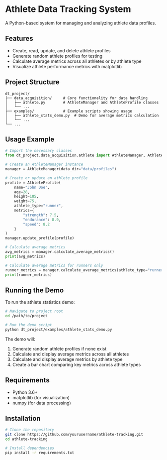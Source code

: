 # Athlete Data Tracking System

A Python-based system for managing and analyzing athlete data profiles.

## Features

- Create, read, update, and delete athlete profiles
- Generate random athlete profiles for testing
- Calculate average metrics across all athletes or by athlete type
- Visualize athlete performance metrics with matplotlib

## Project Structure

```
dt_project/
├── data_acquisition/     # Core functionality for data handling
│   ├── athlete.py        # AthleteManager and AthleteProfile classes
│   └── ...
├── examples/             # Example scripts showing usage
│   ├── athlete_stats_demo.py  # Demo for average metrics calculation
│   └── ...
└── ...
```

## Usage Example

```python
# Import the necessary classes
from dt_project.data_acquisition.athlete import AthleteManager, AthleteProfile

# Create an AthleteManager instance
manager = AthleteManager(data_dir="data/profiles")

# Create or update an athlete profile
profile = AthleteProfile(
    name="John Doe",
    age=28,
    height=185,
    weight=75,
    athlete_type="runner",
    metrics={
        "strength": 7.5,
        "endurance": 8.9,
        "speed": 8.2
    }
)
manager.update_profile(profile)

# Calculate average metrics
avg_metrics = manager.calculate_average_metrics()
print(avg_metrics)

# Calculate average metrics for runners only
runner_metrics = manager.calculate_average_metrics(athlete_type="runner")
print(runner_metrics)
```

## Running the Demo

To run the athlete statistics demo:

```bash
# Navigate to project root
cd /path/to/project

# Run the demo script
python dt_project/examples/athlete_stats_demo.py
```

The demo will:
1. Generate random athlete profiles if none exist
2. Calculate and display average metrics across all athletes
3. Calculate and display average metrics by athlete type
4. Create a bar chart comparing key metrics across athlete types

## Requirements

- Python 3.6+
- matplotlib (for visualization)
- numpy (for data processing)

## Installation

```bash
# Clone the repository
git clone https://github.com/yourusername/athlete-tracking.git
cd athlete-tracking

# Install dependencies
pip install -r requirements.txt
``` 